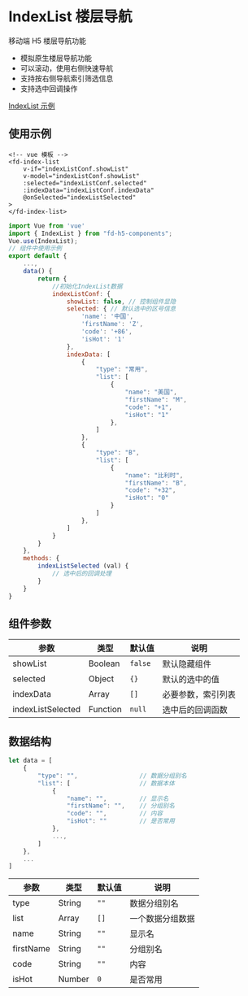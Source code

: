 # IndexList 楼层导航

移动端 H5 楼层导航功能

-   模拟原生楼层导航功能
-   可以滚动，使用右侧快速导航
-   支持按右侧导航索引筛选信息
-   支持选中回调操作

[IndexList 示例](http://fd.peilian.com/h5/index-list)

<!-- ## 准备工作
:::tip 下载并安装
`npm install -D fd-h5-components` 或 `cnpm install -D fd-h5-components`
::: -->

## 使用示例

```vue
<!-- vue 模板 -->
<fd-index-list
	v-if="indexListConf.showList"
	v-model="indexListConf.showList"
	:selected="indexListConf.selected"
	:indexData="indexListConf.indexData"
	@onSelected="indexListSelected"
>
</fd-index-list>
```

```js
import Vue from 'vue'
import { IndexList } from "fd-h5-components";
Vue.use(IndexList);
// 组件中使用示例
export default {
    ...,
    data() {
        return {
            //初始化IndexList数据
			indexListConf: {
                showList: false, // 控制组件显隐
                selected: { // 默认选中的区号信息
                    'name': '中国',
                    'firstName': 'Z',
                    'code': '+86',
                    'isHot': '1'
                },
                indexData: [
                    {
                        "type": "常用",
                        "list": [
                            {
                                "name": "美国",
                                "firstName": "M",
                                "code": "+1",
                                "isHot": "1"
                            },
                        ]
                    },
                    {
                        "type": "B",
                        "list": [
                            {
                                "name": "比利时",
                                "firstName": "B",
                                "code": "+32",
                                "isHot": "0"
                            }
                        ]
                    },
                ]
            }
        }
    },
    methods: {
        indexListSelected (val) {
            // 选中后的回调处理
        }
    }
}
```

## 组件参数

| 参数              | 类型     | 默认值  | 说明               |
| ----------------- | -------- | ------- | ------------------ |
| showList          | Boolean  | `false` | 默认隐藏组件       |
| selected          | Object   | `{}`    | 默认的选中的值     |
| indexData         | Array    | `[]`    | 必要参数，索引列表 |
| indexListSelected | Function | `null`  | 选中后的回调函数   |

## 数据结构

```js
let data = [
    {
        "type": "",                 // 数据分组别名
        "list": [                   // 数据本体
            {
                "name": "",         // 显示名
                "firstName": "",    // 分组别名
                "code": "",         // 内容
                "isHot": ""         // 是否常用
            },
            ...,
        ]
    },
    ...
]
```

| 参数      | 类型   | 默认值 | 说明             |
| --------- | ------ | ------ | ---------------- |
| type      | String | `""`   | 数据分组别名     |
| list      | Array  | `[]`   | 一个数据分组数据 |
| name      | String | `""`   | 显示名           |
| firstName | String | `""`   | 分组别名         |
| code      | String | `""`   | 内容             |
| isHot     | Number | `0`    | 是否常用         |
